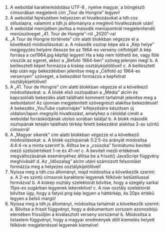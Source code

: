 1. A weboldal karakterkódolása UTF-8 , nyelve magyar, a böngésző címsorában megjelenő
cím „Tour de Hongrie” legyen!
2. A weboldal fejrészében helyezzen el hivatkozásokat a tdh.css stíluslapra, valamint
a tdh.js állományra a meglévő hivatkozások után!
3. A weboldal menüjében javítsa a második menüpontnál megjelenítendő menüszöveget
„41. Tour de Hongrie”-ról „2020”-ra!
4. „A Tour de Hongrie története” cím alatti blokkban végezze el a következő módosításokat:
a. A második oszlop képe alá a „Kép helye” megjegyzés helyére illessze be az 1964-es
verseny célfotóját! A kép forrása a cel1964.jpg képfájl legyen! Ha a kép nem tölthető
be, vagy fölé visszük az egeret, akkor a „Befutó 1964-ben” szöveg jelenjen meg!
b. A beillesztett képet formázza a kiskep osztálykijelölővel!
c. A beillesztett kép után egy bekezdésben jelenítse meg a „Célfotó az 1964-es versenyen”
szöveget, a bekezdést formázza a kepfelirat osztálykijelölővel!
5. A „41. Tour de Hongrie” cím alatti blokkban végezze el a következő módosításokat:
a. A blokk első oszlopában a „Média” alcím és kapcsolódó bekezdés alatt található
komment tartalmát jelenítse meg a weboldalon! Az újonnan megjelenített szövegrészt
alakítsa bekezdéssé! A bekezdés „YouTube csatornáján” kifejezésére készítsen új
oldalon/lapon megnyíló hivatkozást, amelyhez a céloldal címét a weboldal
forráskódjának utolsó sorában találja!
b. A blokk második oszlopának tetején található térkép feletti bekezdést alakítsa 3-as
szintű címsorrá!
6. A „Magyar sikerek” cím alatti blokkban végezze el a következő módosításokat:
a. A blokk oszlopainak 5:2:5-ös arányát módosítsa 4:4:4-re a minta szerint!
b. Állítsa be a „csúszka” formátumú beviteli mező szélsőértékeit 1-re és 41-re!
c. A beviteli mező értékének megváltozásának eseményéhez állítsa be a frissit()
JavaScript függvény meghívását!
d. Az „Időszalag” alcím utáni számozott felsorolást formázza meg a helyezes
osztálykijelölővel!
7. Nyissa meg a tdh.css állományt, majd módosítsa a következők szerint:
a. A 2-es szintű címsorok karakterei legyenek félkövér betűstílussal formázva!
b. A kiskep osztály szelektorát bővítse, hogy a szegély sarkai 15px-es sugárban legyenek
lekerekítve!
c. A row osztály szelektorát bővítse úgy, hogy a fatyol.png kép legyen a háttérkép, és
20px értékű legyen a belső margó!
8. Nyissa meg a tdh.js állományt, módosítsa tartalmát a következők szerint:
a. Bővítse a frissit függvényt, hogy a dokumentum sorszam azonosítójú elemében
frissüljön a kiválasztott verseny sorszáma!
b. Módosítsa a listaelem függvényt, hogy a magyar eredmények dőlt kiemelés helyett
félkövér megjelenéssel legyenek kiemelve!